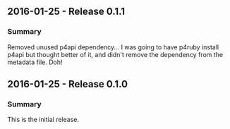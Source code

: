 ## 2016-01-25 - Release 0.1.1
### Summary
Removed unused p4api dependency... I was going to have p4ruby install p4api but thought better of it, and didn't remove the dependency from the metadata file. Doh!

## 2016-01-25 - Release 0.1.0
### Summary
This is the initial release.

